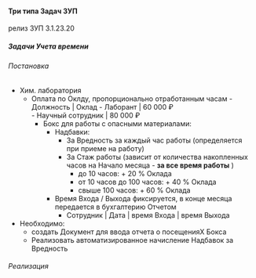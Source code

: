 #### Три типа Задач ЗУП

релиз ЗУП 3.1.23.20

##### Задачи Учета времени


###### Постановка

- Хим. лаборатория
    - Оплата по Оклду, пропорционально отработанным часам
           - Должность             | Оклад 
           - Лаборант              | 60 000 ₽  
           - Научный сотрудник     | 80 000 ₽ 
        - Бокс для работы с опасными  материалами:
            - Надбавки:
                - За Вредность за каждый час работы (определяется при приеме на работу)
                - За Стаж работы (зависит от количества накопленных часов на Начало месяца - **за все время работы** )
                    - до 10 часов:  + 20 % Оклада
                    - от 10 часов до 100 часов:  + 40 % Оклада
                    - свыше  100 часов:  + 60 % Оклада    
            - Время Входа / Выхода фиксируется, в конце месяца передается в бухгалтерию Отчетом
                -  Сотрудник | Дата | время Входа | время Выхода  
- Необходимо:
    - создать Документ для ввода отчета о посещенияХ Бокса
    - Реализовать автоматизированное начисление Надбавок за Вредность        

    

###### Реализация